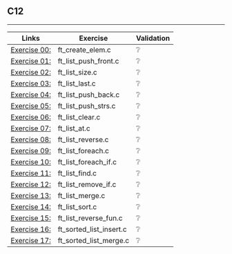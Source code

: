 ## C12
---------------------

Links | Exercise | Validation
------|----------|------------
[Exercise 00:](ex00/) | ft_create_elem.c | ❔
[Exercise 01:](ex01/) | ft_list_push_front.c | ❔
[Exercise 02:](ex02/) | ft_list_size.c | ❔
[Exercise 03:](ex03/) | ft_list_last.c | ❔
[Exercise 04:](ex04/) | ft_list_push_back.c | ❔
[Exercise 05:](ex05/) | ft_list_push_strs.c | ❔
[Exercise 06:](ex06/) | ft_list_clear.c | ❔
[Exercise 07:](ex07/) | ft_list_at.c | ❔
[Exercise 08:](ex08/) | ft_list_reverse.c | ❔
[Exercise 09:](ex09/) | ft_list_foreach.c | ❔
[Exercise 10:](ex10/) | ft_list_foreach_if.c | ❔
[Exercise 11:](ex11/) | ft_list_find.c | ❔
[Exercise 12:](ex12/) | ft_list_remove_if.c | ❔
[Exercise 13:](ex13/) | ft_list_merge.c | ❔
[Exercise 14:](ex14/) | ft_list_sort.c | ❔
[Exercise 15:](ex15/) | ft_list_reverse_fun.c | ❔
[Exercise 16:](ex16/) | ft_sorted_list_insert.c | ❔
[Exercise 17:](ex17/) | ft_sorted_list_merge.c | ❔
